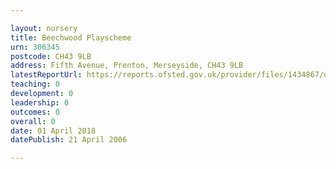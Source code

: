 ```yaml
---

layout: nursery
title: Beechwood Playscheme
urn: 306345
postcode: CH43 9LB
address: Fifth Avenue, Prenton, Merseyside, CH43 9LB
latestReportUrl: https://reports.ofsted.gov.uk/provider/files/1434867/urn/306345.pdf
teaching: 0
development: 0
leadership: 0
outcomes: 0
overall: 0
date: 01 April 2018 
datePublish: 21 April 2006

---
```


